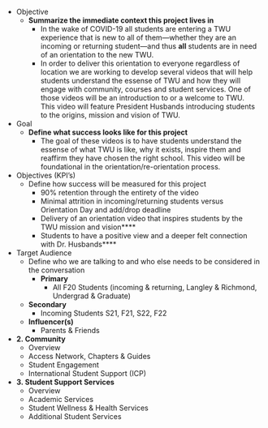 - Objective
    - __Summarize the immediate context this project lives in__
        - In the wake of COVID-19 all students are
  entering a TWU experience that is new to all of them—whether they are an
  incoming or returning student—and thus __all__
  students are in need of an orientation to the new TWU.
        -   In order to deliver this orientation to everyone regardless of location we
  are working to develop several videos that will help students understand the
  essense of TWU and how they will engage with community, courses and student
  services. One of those videos will be an introduction to or a welcome to TWU.
  This video will feature President Husbands introducing students to the
  origins, mission and vision of TWU.
- Goal
    - __Define what success looks like for this project__
        - The goal of these videos is to have
  students understand the essense of what TWU is like, why it exists, inspire
  them and reaffirm they have chosen the right school. This video will be
  foundational in the orientation/re-orientation process.
- Objectives (KPI’s)
    - Define how success will be measured for this project
        - 90% retention through the entirety of the video
        - Minimal attrition in
  incoming/returning students versus Orientation Day and add/drop deadline
        - Delivery of an orientation video that inspires students by the TWU mission and vision****
        - Students to have a positive view and a deeper felt connection with Dr. Husbands****
- Target Audience
    - Define who we are talking to and who else needs
to be considered in the conversation
        - **Primary**
            - All F20 Students (incoming &
  returning, Langley & Richmond, Undergrad & Graduate)
    - **Secondary**
        - Incoming Students S21, F21, S22, F22
    - **Influencer(s)**
        - Parents & Friends
- **2. Community**
    - Overview
    - Access Network, Chapters & Guides
    - Student Engagement
    - International Student Support (ICP)
- **3. Student Support Services**
    - Overview
    - Academic Services
    - Student Wellness & Health Services
    - Additional Student Services
